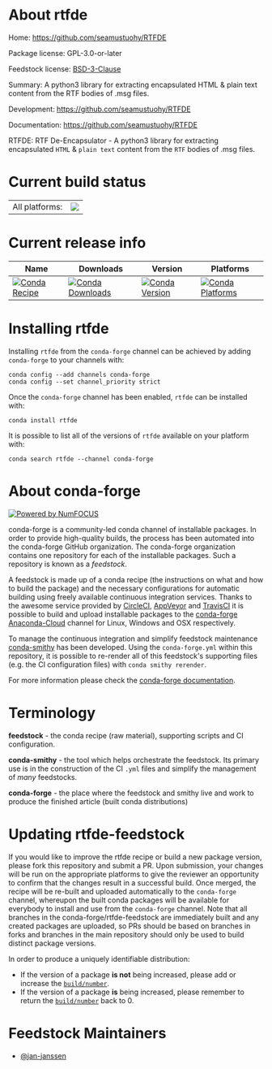 About rtfde
===========

Home: https://github.com/seamustuohy/RTFDE

Package license: GPL-3.0-or-later

Feedstock license: [BSD-3-Clause](https://github.com/conda-forge/rtfde-feedstock/blob/master/LICENSE.txt)

Summary: A python3 library for extracting encapsulated HTML & plain text content from the RTF bodies of .msg files.

Development: https://github.com/seamustuohy/RTFDE

Documentation: https://github.com/seamustuohy/RTFDE

RTFDE: RTF De-Encapsulator - A python3 library for extracting
encapsulated `HTML` & `plain text` content from the `RTF` bodies of
.msg files.


Current build status
====================


<table><tr><td>All platforms:</td>
    <td>
      <a href="https://dev.azure.com/conda-forge/feedstock-builds/_build/latest?definitionId=15214&branchName=master">
        <img src="https://dev.azure.com/conda-forge/feedstock-builds/_apis/build/status/rtfde-feedstock?branchName=master">
      </a>
    </td>
  </tr>
</table>

Current release info
====================

| Name | Downloads | Version | Platforms |
| --- | --- | --- | --- |
| [![Conda Recipe](https://img.shields.io/badge/recipe-rtfde-green.svg)](https://anaconda.org/conda-forge/rtfde) | [![Conda Downloads](https://img.shields.io/conda/dn/conda-forge/rtfde.svg)](https://anaconda.org/conda-forge/rtfde) | [![Conda Version](https://img.shields.io/conda/vn/conda-forge/rtfde.svg)](https://anaconda.org/conda-forge/rtfde) | [![Conda Platforms](https://img.shields.io/conda/pn/conda-forge/rtfde.svg)](https://anaconda.org/conda-forge/rtfde) |

Installing rtfde
================

Installing `rtfde` from the `conda-forge` channel can be achieved by adding `conda-forge` to your channels with:

```
conda config --add channels conda-forge
conda config --set channel_priority strict
```

Once the `conda-forge` channel has been enabled, `rtfde` can be installed with:

```
conda install rtfde
```

It is possible to list all of the versions of `rtfde` available on your platform with:

```
conda search rtfde --channel conda-forge
```


About conda-forge
=================

[![Powered by
NumFOCUS](https://img.shields.io/badge/powered%20by-NumFOCUS-orange.svg?style=flat&colorA=E1523D&colorB=007D8A)](https://numfocus.org)

conda-forge is a community-led conda channel of installable packages.
In order to provide high-quality builds, the process has been automated into the
conda-forge GitHub organization. The conda-forge organization contains one repository
for each of the installable packages. Such a repository is known as a *feedstock*.

A feedstock is made up of a conda recipe (the instructions on what and how to build
the package) and the necessary configurations for automatic building using freely
available continuous integration services. Thanks to the awesome service provided by
[CircleCI](https://circleci.com/), [AppVeyor](https://www.appveyor.com/)
and [TravisCI](https://travis-ci.com/) it is possible to build and upload installable
packages to the [conda-forge](https://anaconda.org/conda-forge)
[Anaconda-Cloud](https://anaconda.org/) channel for Linux, Windows and OSX respectively.

To manage the continuous integration and simplify feedstock maintenance
[conda-smithy](https://github.com/conda-forge/conda-smithy) has been developed.
Using the ``conda-forge.yml`` within this repository, it is possible to re-render all of
this feedstock's supporting files (e.g. the CI configuration files) with ``conda smithy rerender``.

For more information please check the [conda-forge documentation](https://conda-forge.org/docs/).

Terminology
===========

**feedstock** - the conda recipe (raw material), supporting scripts and CI configuration.

**conda-smithy** - the tool which helps orchestrate the feedstock.
                   Its primary use is in the construction of the CI ``.yml`` files
                   and simplify the management of *many* feedstocks.

**conda-forge** - the place where the feedstock and smithy live and work to
                  produce the finished article (built conda distributions)


Updating rtfde-feedstock
========================

If you would like to improve the rtfde recipe or build a new
package version, please fork this repository and submit a PR. Upon submission,
your changes will be run on the appropriate platforms to give the reviewer an
opportunity to confirm that the changes result in a successful build. Once
merged, the recipe will be re-built and uploaded automatically to the
`conda-forge` channel, whereupon the built conda packages will be available for
everybody to install and use from the `conda-forge` channel.
Note that all branches in the conda-forge/rtfde-feedstock are
immediately built and any created packages are uploaded, so PRs should be based
on branches in forks and branches in the main repository should only be used to
build distinct package versions.

In order to produce a uniquely identifiable distribution:
 * If the version of a package **is not** being increased, please add or increase
   the [``build/number``](https://docs.conda.io/projects/conda-build/en/latest/resources/define-metadata.html#build-number-and-string).
 * If the version of a package **is** being increased, please remember to return
   the [``build/number``](https://docs.conda.io/projects/conda-build/en/latest/resources/define-metadata.html#build-number-and-string)
   back to 0.

Feedstock Maintainers
=====================

* [@jan-janssen](https://github.com/jan-janssen/)

